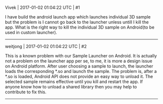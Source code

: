 Vivek | 2017-01-02 01:04:22 UTC | #1

I have build the android launch app which launches individual 3D sample but the problem is I cannot go back to the launcher unless untill I kill the app.
What is the right way to kill the individual 3D sample on Android(to be used in custom launcher).

-------------------------

weitjong | 2017-01-02 01:04:22 UTC | #2

This is a known problem with our Sample Launcher on Android. It is actually not a problem on the launcher app per se, to me, it is more a design issue on Android platform. After user choosing a sample to launch, the launcher loads the corresponding *.so and launch the sample. The problem is, after a *.so is loaded, Android API does not provide an easy way to unload it. The selected sample remains effective until you kill and restart the app. If anyone know how to unload a shared library then you may help to contribute to fix this.

-------------------------

